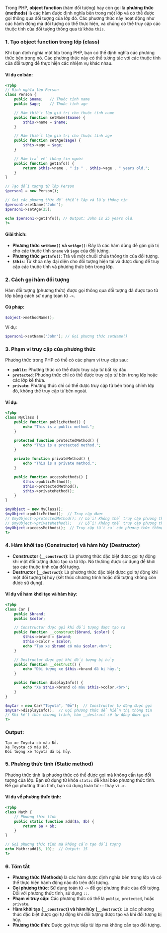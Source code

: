 Trong PHP, **object function** (hàm đối tượng) hay còn gọi là **phương thức (methods)** là các hàm được định nghĩa bên trong một lớp và có thể được gọi thông qua đối tượng của lớp đó. Các phương thức này hoạt động như các hành động mà đối tượng có thể thực hiện, và chúng có thể truy cập các thuộc tính của đối tượng thông qua từ khóa `this`.

### 1. **Tạo object function trong lớp (class)**

Khi bạn định nghĩa một lớp trong PHP, bạn có thể định nghĩa các phương thức bên trong nó. Các phương thức này có 
thể tương tác với các thuộc tính của đối tượng để thực hiện các nhiệm vụ khác nhau.

#### Ví dụ cơ bản:

```php
<?php
// Định nghĩa lớp Person
class Person {
    public $name;   // Thuộc tính name
    public $age;    // Thuộc tính age

    // Hàm thiết lập giá trị cho thuộc tính name
    public function setName($name) {
        $this->name = $name;
    }

    // Hàm thiết lập giá trị cho thuộc tính age
    public function setAge($age) {
        $this->age = $age;
    }

    // Hàm trả về thông tin người
    public function getInfo() {
        return $this->name . " is " . $this->age . " years old.";
    }
}

// Tạo đối tượng từ lớp Person
$person1 = new Person();

// Gọi các phương thức để thiết lập và lấy thông tin
$person1->setName("John");
$person1->setAge(25);

echo $person1->getInfo(); // Output: John is 25 years old.
?>
```

#### Giải thích:
- **Phương thức `setName()` và `setAge()`**: Đây là các hàm dùng để gán giá trị cho các thuộc tính `$name` và `$age` của đối tượng.
- **Phương thức `getInfo()`**: Trả về một chuỗi chứa thông tin của đối tượng.
- **`$this`**: Từ khóa này đại diện cho đối tượng hiện tại và được dùng để truy cập các thuộc tính và phương thức bên trong lớp.

### 2. **Cách gọi hàm đối tượng**

Hàm đối tượng (phương thức) được gọi thông qua đối tượng đã được tạo từ lớp bằng cách sử dụng toán tử `->`.

#### Cú pháp:
```php
$object->methodName();
```

Ví dụ:
```php
$person1->setName("John"); // Gọi phương thức setName()
```

### 3. **Phạm vi truy cập của phương thức**

Phương thức trong PHP có thể có các phạm vi truy cập sau:
- **`public`**: Phương thức có thể được truy cập từ bất kỳ đâu.
- **`protected`**: Phương thức chỉ có thể được truy cập từ bên trong lớp hoặc các lớp kế thừa.
- **`private`**: Phương thức chỉ có thể được truy cập từ bên trong chính lớp đó, không thể truy cập từ bên ngoài.

#### Ví dụ:

```php
<?php
class MyClass {
    public function publicMethod() {
        echo "This is a public method.";
    }

    protected function protectedMethod() {
        echo "This is a protected method.";
    }

    private function privateMethod() {
        echo "This is a private method.";
    }

    public function accessMethods() {
        $this->publicMethod();
        $this->protectedMethod();
        $this->privateMethod();
    }
}

$myObject = new MyClass();
$myObject->publicMethod();  // Truy cập được
// $myObject->protectedMethod(); // Lỗi! Không thể truy cập phương thức protected
// $myObject->privateMethod();   // Lỗi! Không thể truy cập phương thức private
$myObject->accessMethods();  // Truy cập tất cả các phương thức thông qua phương thức public
?>
```

### 4. **Hàm khởi tạo (Constructor) và hàm hủy (Destructor)**

- **Constructor (`__construct`)**: Là phương thức đặc biệt được gọi tự động khi một đối tượng được tạo ra từ lớp. Nó thường được sử dụng để khởi tạo các thuộc tính của đối tượng.
- **Destructor (`__destruct`)**: Là phương thức đặc biệt được gọi tự động khi một đối tượng bị hủy (kết thúc chương trình hoặc đối tượng không còn được sử dụng).

#### Ví dụ về hàm khởi tạo và hàm hủy:

```php
<?php
class Car {
    public $brand;
    public $color;

    // Constructor được gọi khi đối tượng được tạo ra
    public function __construct($brand, $color) {
        $this->brand = $brand;
        $this->color = $color;
        echo "Tạo xe $brand có màu $color.<br>";
    }

    // Destructor được gọi khi đối tượng bị hủy
    public function __destruct() {
        echo "Đối tượng xe $this->brand đã bị hủy.";
    }

    public function displayInfo() {
        echo "Xe $this->brand có màu $this->color.<br>";
    }
}

$myCar = new Car("Toyota", "Đỏ");  // Constructor tự động được gọi
$myCar->displayInfo();  // Gọi phương thức để hiển thị thông tin
// Khi kết thúc chương trình, hàm __destruct sẽ tự động được gọi
?>
```

### Output:
```
Tạo xe Toyota có màu Đỏ.
Xe Toyota có màu Đỏ.
Đối tượng xe Toyota đã bị hủy.
```

### 5. **Phương thức tĩnh (Static method)**

Phương thức tĩnh là phương thức có thể được gọi mà không cần tạo đối tượng của lớp. Bạn sử dụng từ khóa `static` để khai báo phương thức tĩnh. Để gọi phương thức tĩnh, bạn sử dụng toán tử `::` thay vì `->`.

#### Ví dụ về phương thức tĩnh:

```php
<?php
class Math {
    // Phương thức tĩnh
    public static function add($a, $b) {
        return $a + $b;
    }
}

// Gọi phương thức tĩnh mà không cần tạo đối tượng
echo Math::add(5, 10);  // Output: 15
?>
```

### 6. **Tóm tắt**
- **Phương thức (Methods)** là các hàm được định nghĩa bên trong lớp và có thể thực hiện hành động nào đó trên đối tượng.
- **Gọi phương thức**: Sử dụng toán tử `->` để gọi phương thức của đối tượng. Đối với phương thức tĩnh, sử dụng `::`.
- **Phạm vi truy cập**: Các phương thức có thể là `public`, `protected`, hoặc `private`.
- **Hàm khởi tạo (`__construct`) và hàm hủy (`__destruct`)**: Là các phương thức đặc biệt được gọi tự động khi đối tượng được tạo và khi đối tượng bị hủy.
- **Phương thức tĩnh**: Được gọi trực tiếp từ lớp mà không cần tạo đối tượng.
